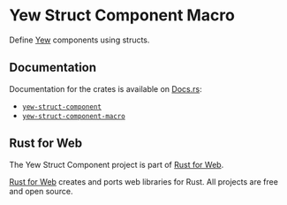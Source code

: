 # Yew Struct Component Macro

Define [Yew](https://yew.rs/) components using structs.

## Documentation

Documentation for the crates is available on [Docs.rs](https://docs.rs/):

- [`yew-struct-component`](https://docs.rs/yew-struct-component/latest/yew_struct_component/)
- [`yew-struct-component-macro`](https://docs.rs/yew-struct-component-macro/latest/yew_struct_component_macro/)

## Rust for Web

The Yew Struct Component project is part of [Rust for Web](https://github.com/RustForWeb).

[Rust for Web](https://github.com/RustForWeb) creates and ports web libraries for Rust. All projects are free and open source.
